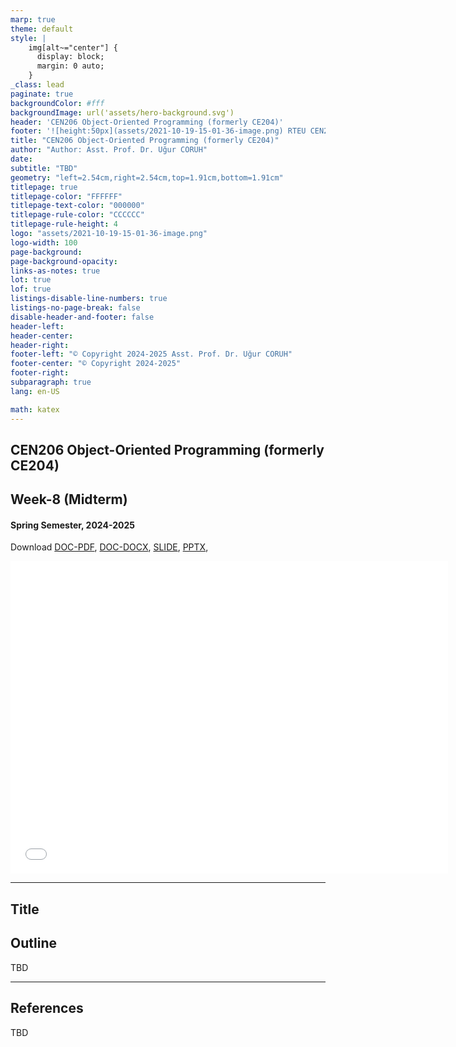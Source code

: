 ```yaml
---
marp: true
theme: default
style: |
    img[alt~="center"] {
      display: block;
      margin: 0 auto;
    }
_class: lead
paginate: true
backgroundColor: #fff
backgroundImage: url('assets/hero-background.svg')
header: 'CEN206 Object-Oriented Programming (formerly CE204)'
footer: '![height:50px](assets/2021-10-19-15-01-36-image.png) RTEU CEN206 Week-8'
title: "CEN206 Object-Oriented Programming (formerly CE204)"
author: "Author: Asst. Prof. Dr. Uğur CORUH"
date:
subtitle: "TBD"
geometry: "left=2.54cm,right=2.54cm,top=1.91cm,bottom=1.91cm"
titlepage: true
titlepage-color: "FFFFFF"
titlepage-text-color: "000000"
titlepage-rule-color: "CCCCCC"
titlepage-rule-height: 4
logo: "assets/2021-10-19-15-01-36-image.png"
logo-width: 100 
page-background:
page-background-opacity:
links-as-notes: true
lot: true
lof: true
listings-disable-line-numbers: true
listings-no-page-break: false
disable-header-and-footer: false
header-left:
header-center:
header-right:
footer-left: "© Copyright 2024-2025 Asst. Prof. Dr. Uğur CORUH"
footer-center: "© Copyright 2024-2025"
footer-right:
subparagraph: true
lang: en-US 

math: katex
---
```


<!-- _backgroundColor: aquq -->

<!-- _color: orange -->

<!-- paginate: false -->

## CEN206 Object-Oriented Programming (formerly CE204)

## Week-8 (Midterm)

#### Spring Semester, 2024-2025

Download [DOC-PDF](ce204-week-8-midterm.en.md_doc.pdf), [DOC-DOCX](ce204-week-8-midterm.en.md_word.docx), [SLIDE](ce204-week-8-midterm.en.md_slide.pdf), [PPTX](ce204-week-8-midterm.en.md_slide.pptx),

<iframe width=700, height=500 frameBorder=0 src="../ce204-week-8-midterm.en.md_slide.html"></iframe>

---

<!-- paginate: true -->

## Title

## Outline

 TBD

---

## References

TBD
